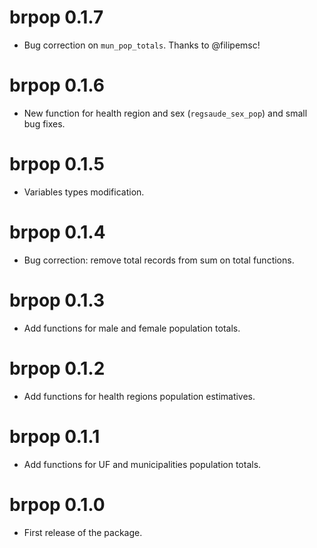 # brpop 0.1.7

* Bug correction on `mun_pop_totals`. Thanks to @filipemsc!

# brpop 0.1.6

* New function for health region and sex (`regsaude_sex_pop`) and small bug fixes.

# brpop 0.1.5

* Variables types modification.

# brpop 0.1.4

* Bug correction: remove total records from sum on total functions.

# brpop 0.1.3

* Add functions for male and female population totals.

# brpop 0.1.2

* Add functions for health regions population estimatives.

# brpop 0.1.1

* Add functions for UF and municipalities population totals.

# brpop 0.1.0

* First release of the package.
